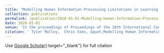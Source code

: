 ```yaml
---
title: "Modelling Human Information Processing Limitations in Learning Tasks with Reinforcement Learning"
collection: publications
permalink: /publication/2020-01-01-Modelling-Human-Information-Processing-Limitations-in-Learning-Tasks-with-Reinforcement-Learning
date: 2020-01-01
venue: 'In the proceedings of Proceedings of the 18th International Conference on Cognitive Modelling'
citation: ' Tyler Malloy,  Chris Sims, &quot;Modelling Human Information Processing Limitations in Learning Tasks with Reinforcement Learning.&quot; In the proceedings of Proceedings of the 18th International Conference on Cognitive Modelling, 2020.'
---
```

Use [Google Scholar](https://scholar.google.com/scholar?q=Modelling+Human+Information+Processing+Limitations+in+Learning+Tasks+with+Reinforcement+Learning){:target="_blank"} for full citation